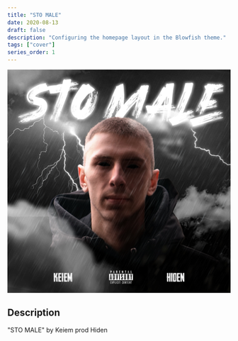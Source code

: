 ```yaml
---
title: "STO MALE"
date: 2020-08-13
draft: false
description: "Configuring the homepage layout in the Blowfish theme."
tags: ["cover"]
series_order: 1
---
```


!["STO MALE"](featured.png)

## Description
"STO MALE" by Keiem prod Hiden